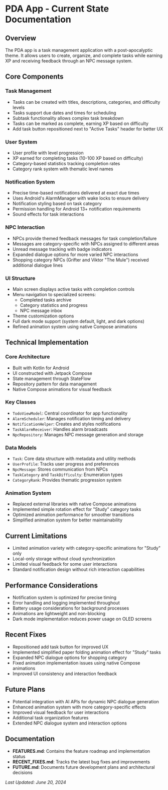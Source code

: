 # PDA App - Current State Documentation

## Overview
The PDA app is a task management application with a post-apocalyptic theme. It allows users to create, organize, and complete tasks while earning XP and receiving feedback through an NPC message system.

## Core Components

### Task Management
- Tasks can be created with titles, descriptions, categories, and difficulty levels
- Tasks support due dates and times for scheduling
- Subtask functionality allows complex task breakdown
- Tasks can be marked as complete, earning XP based on difficulty
- Add task button repositioned next to "Active Tasks" header for better UX

### User System
- User profile with level progression
- XP earned for completing tasks (10-100 XP based on difficulty)
- Category-based statistics tracking completion rates
- Category rank system with thematic level names

### Notification System
- Precise time-based notifications delivered at exact due times
- Uses Android's AlarmManager with wake locks to ensure delivery
- Notification styling based on task category
- Permission handling for Android 13+ notification requirements
- Sound effects for task interactions

### NPC Interaction
- NPCs provide themed feedback messages for task completion/failure
- Messages are category-specific with NPCs assigned to different areas
- Unread message tracking with badge indicators
- Expanded dialogue options for more varied NPC interactions
- Shopping category NPCs (Grifter and Viktor "The Mule") received additional dialogue lines

### UI Structure
- Main screen displays active tasks with completion controls
- Menu navigation to specialized screens:
  - Completed tasks archive
  - Category statistics and progress
  - NPC message inbox
- Theme customization options
- Full dark mode support (system default, light, and dark options)
- Refined animation system using native Compose animations

## Technical Implementation

### Core Architecture
- Built with Kotlin for Android
- UI constructed with Jetpack Compose
- State management through StateFlow 
- Repository pattern for data management
- Native Compose animations for visual feedback

### Key Classes
- `TodoViewModel`: Central coordinator for app functionality
- `AlarmScheduler`: Manages notification timing and delivery
- `NotificationHelper`: Creates and styles notifications
- `TaskAlarmReceiver`: Handles alarm broadcasts
- `NpcRepository`: Manages NPC message generation and storage

### Data Models
- `Task`: Core data structure with metadata and utility methods
- `UserProfile`: Tracks user progress and preferences
- `NpcMessage`: Stores communication from NPCs
- `TaskCategory` and `TaskDifficulty`: Enumeration types
- `CategoryRank`: Provides thematic progression system

### Animation System
- Replaced external libraries with native Compose animations
- Implemented simple rotation effect for "Study" category tasks
- Optimized animation performance for smoother transitions
- Simplified animation system for better maintainability

## Current Limitations
- Limited animation variety with category-specific animations for "Study" only
- Local-only storage without cloud synchronization
- Limited visual feedback for some user interactions
- Standard notification design without rich interaction capabilities

## Performance Considerations
- Notification system is optimized for precise timing
- Error handling and logging implemented throughout
- Battery usage considerations for background processes
- Animations are lightweight and non-blocking
- Dark mode implementation reduces power usage on OLED screens

## Recent Fixes
- Repositioned add task button for improved UX
- Implemented simplified paper folding animation effect for "Study" tasks
- Expanded NPC dialogue options for shopping category
- Fixed animation implementation issues using native Compose animations
- Improved UI consistency and interaction feedback

## Future Plans
- Potential integration with AI APIs for dynamic NPC dialogue generation
- Enhanced animation system with more category-specific effects
- Improved visual feedback for user interactions
- Additional task organization features
- Extended NPC dialogue system and interaction options

## Documentation
- **FEATURES.md**: Contains the feature roadmap and implementation status
- **RECENT_FIXES.md**: Tracks the latest bug fixes and improvements
- **FUTURE.md**: Documents future development plans and architectural decisions

*Last Updated: June 20, 2024* 